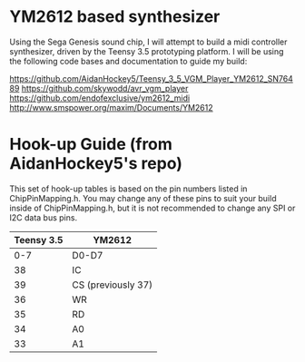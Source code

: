 # YM2612 based synthesizer

Using the Sega Genesis sound chip, I will attempt to build a midi controller synthesizer, driven by the Teensy 3.5 prototyping platform.
I will be using the following code bases and documentation to guide my build:

https://github.com/AidanHockey5/Teensy_3_5_VGM_Player_YM2612_SN76489
https://github.com/skywodd/avr_vgm_player
https://github.com/endofexclusive/ym2612_midi
http://www.smspower.org/maxim/Documents/YM2612

# Hook-up Guide (from AidanHockey5's repo)

This set of hook-up tables is based on the pin numbers listed in ChipPinMapping.h. You may change any of these pins to suit your build inside of ChipPinMapping.h, but it is not recommended to change any SPI or I2C data bus pins.

Teensy 3.5 | YM2612
------------ | -------------
0-7 | D0-D7
38  | IC
39 | CS (previously 37)
36 | WR
35 | RD
34 | A0
33 | A1
